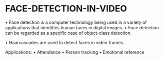 # FACE-DETECTION-IN-VIDEO


•	Face detection is a computer technology being used in a variety of applications that identifies human faces in digital images.
•	Face detection can be regarded as a specific case of object-class detection.

•	Haarcascades are used to detect faces in video frames.

Applications:
•	Attendance
•	Person tracking
•	Emotional reference





